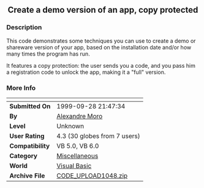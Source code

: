 ﻿<div align="center">

## Create a demo version of an app, copy protected


</div>

### Description

This code demonstrates some techniques you can use to create a demo or shareware version of your app, based on the installation date and/or how many times the program has run.

It features a copy protection: the user sends you a code, and you pass him a registration code to unlock the app, making it a "full" version.
 
### More Info
 


<span>             |<span>
---                |---
**Submitted On**   |1999-09-28 21:47:34
**By**             |[Alexandre Moro](https://github.com/Planet-Source-Code/PSCIndex/blob/master/ByAuthor/alexandre-moro.md)
**Level**          |Unknown
**User Rating**    |4.3 (30 globes from 7 users)
**Compatibility**  |VB 5\.0, VB 6\.0
**Category**       |[Miscellaneous](https://github.com/Planet-Source-Code/PSCIndex/blob/master/ByCategory/miscellaneous__1-1.md)
**World**          |[Visual Basic](https://github.com/Planet-Source-Code/PSCIndex/blob/master/ByWorld/visual-basic.md)
**Archive File**   |[CODE\_UPLOAD1048\.zip](https://github.com/Planet-Source-Code/alexandre-moro-create-a-demo-version-of-an-app-copy-protected__1-3759/archive/master.zip)








